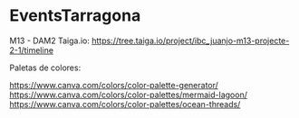 # EventsTarragona
M13 - DAM2
Taiga.io: https://tree.taiga.io/project/ibc_juanjo-m13-projecte-2-1/timeline


Paletas de colores:

https://www.canva.com/colors/color-palette-generator/
https://www.canva.com/colors/color-palettes/mermaid-lagoon/
https://www.canva.com/colors/color-palettes/ocean-threads/

